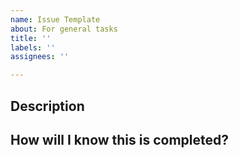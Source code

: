 ```yaml
---
name: Issue Template
about: For general tasks
title: ''
labels: ''
assignees: ''

---
```


## Description


## How will I know this is completed?
